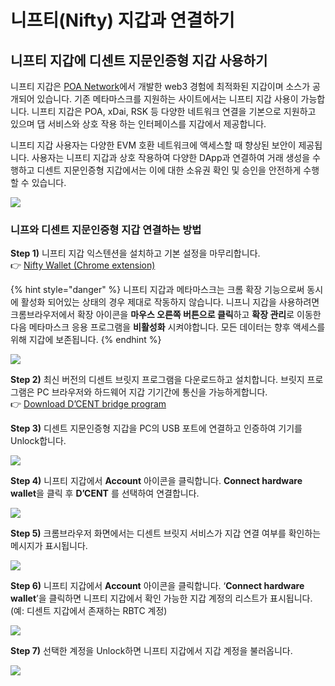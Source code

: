 # 니프티(Nifty) 지갑과 연결하기

## 니프티 지갑에 디센트 지문인증형 지갑 사용하기

니프티 지갑은 [POA Network](https://www.poa.network)에서 개발한 web3 경험에 최적화된 지갑이며 소스가 공개되어 있습니다. 기존 메타마스크를 지원하는 사이트에서는 니프티 지갑 사용이 가능합니다. 니프티 지갑은 POA, xDai, RSK 등 다양한 네트워크 연결을 기본으로 지원하고 있으며 댑 서비스와 상호 작용 하는 인터페이스를 지갑에서 제공합니다.

니프티 지갑 사용자는 다양한 EVM 호환 네트워크에 액세스할 때 향상된 보안이 제공됩니다. 사용자는 니프티 지갑과 상호 작용하여 다양한 DApp과 연결하여 거래 생성을 수행하고 디센트 지문인증형 지갑에서는 이에 대한 소유권 확인 및 승인을 안전하게 수행할 수 있습니다.

![](https://miro.medium.com/max/700/1\*7BPJU1e1iF2u9va\_FcMNMw.png)

### 니프와 디센트 지문인증형 지갑 연결하는 방법 &#x20;

**Step 1)** 니프티 지갑 익스텐션을 설치하고 기본 설정을 마무리합니다.\
👉 [Nifty Wallet (Chrome extension)](https://chrome.google.com/webstore/detail/nifty-wallet/jbdaocneiiinmjbjlgalhcelgbejmnid)

{% hint style="danger" %}
니프티 지갑과 메타마스크는 크롬 확장 기능으로써 동시에 활성화 되어있는 상태의 경우 제대로 작동하지 않습니다. 니프니 지갑을 사용하려면 크롬브라우저에서 확장 아이콘을 **마우스 오른쪽 버튼으로 클릭**하고 **확장 관리**로 이동한 다음 메타마스크 응용 프로그램을 **비활성화** 시켜야합니다. 모든 데이터는 향후 액세스를 위해 지갑에 보존됩니다.
{% endhint %}

![](https://miro.medium.com/max/700/1\*oDCcukP6k9tHgFVb9JZiDA.png)

**Step 2)** 최신 버전의 디센트 브릿지 프로그램을 다운로드하고 설치합니다. 브릿지 프로그램은 PC 브라우저와 하드웨어 지갑 기기간에 통신을 가능하게합니다.\
👉 [Download D’CENT bridge program](https://bridge.dcentwallet.com/v2/download)

**Step 3)** 디센트 지문인증형 지갑을 PC의 USB 포트에 연결하고 인증하여 기기를 Unlock합니다.

![](https://miro.medium.com/max/700/1\*xJjQuZwJ-u8LxuFKs4cvSw.png)

**Step 4)** 니프티 지갑에서 **Account** 아이콘을 클릭합니다. **Connect hardware wallet**을 클릭 후 **D’CENT** 를 선택하여 연결합니다.

![](https://miro.medium.com/max/700/1\*9dAi-uQ72c0XNxRUtRGw6g.png)

**Step 5)** 크롬브라우저 화면에서는 디센트 브릿지 서비스가 지갑 연결 여부를 확인하는 메시지가 표시됩니다.

![](https://miro.medium.com/max/700/1\*wP-F\_fgqUI8ytyLbckhb7w.png)

**Step 6)** 니프티 지갑에서 **Account** 아이콘을 클릭합니다. ‘**Connect hardware wallet**’을 클릭하면 니프티 지갑에서 확인 가능한 지갑 계정의 리스트가 표시됩니다. (예: 디센트 지갑에서 존재하는 RBTC 계정)

![](https://miro.medium.com/max/700/1\*2S3toWL57EeaTSN\_kMgyNw.png)

**Step 7)** 선택한 계정을 Unlock하면 니프티 지갑에서 지갑 계정을 불러옵니다.

![](https://miro.medium.com/max/700/1\*tXd\_kKpuOBtaHhjoC9zaTw.png)
